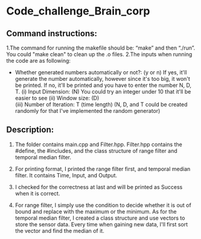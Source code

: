 # Code_challenge_Brain_corp

## Command instructions:
1.The command for running the makefile should be: “make” and then “./run”. You could "make clean" to clean up the .o files.
2.The inputs when running the code are as following:
 - Whether generated numbers automatically or not?: (y or n)
  If yes, it'll generate the number automatically, however since it's too big, it won't be printed. 
  If no, it'll be printed and you have to enter the number N, D, T.
   (i) Input Dimension: (N) You could try an integer under 10 that it'll be easier to see
   (ii) Window size: (D)     
   (iii) Number of Iteration: T (time length)
          (N, D, and T could be created randomly for that I've implemented the random generator)




## Description:
1. The folder contains main.cpp and Filter.hpp. Filter.hpp contains the #define, the #includes, and the class structure of range filter and temporal median filter. 

2. For printing format, I printed the range filter first, and temporal median filter. It contains Time, Input, and Output. 

3. I checked for the correctness at last and will be printed as Success when it is correct.

4. For range filter, I simply use the condition to decide whether it is out of bound and replace with the maximum or the minimum. As for the temporal median filter, I created a class structure and use vectors to store the sensor data. Every time when gaining new data, I'll first sort the vector and find the median of it.
